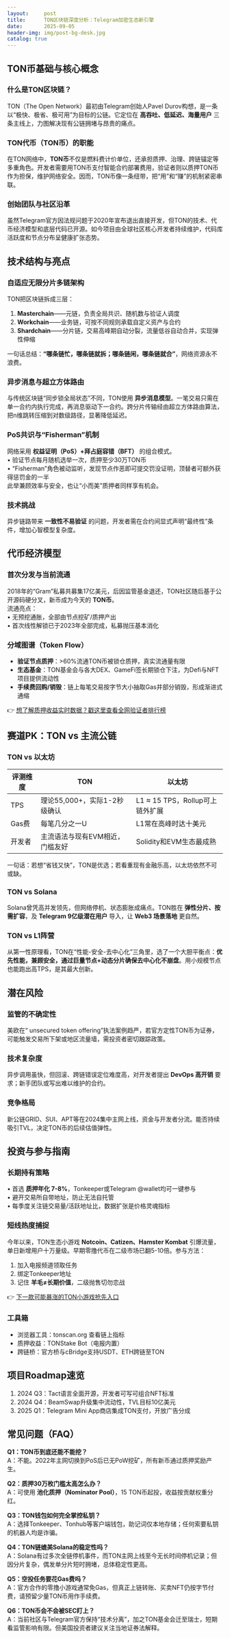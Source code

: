```yaml
---
layout:     post
title:      TON区块链深度分析：Telegram加密生态新引擎
date:       2025-09-05
header-img: img/post-bg-desk.jpg
catalog: true
---
```


## TON币基础与核心概念

### 什么是TON区块链？
TON（The Open Network）最初由Telegram创始人Pavel Durov构想，是一条以“极快、极省、极可用”为目标的公链。它定位在 **高吞吐、低延迟、海量用户** 三条主线上，力图解决现有公链拥堵与昂贵的痛点。

### TON代币（TON币）的职能
在TON网络中，**TON币**不仅是燃料费计价单位，还承担质押、治理、跨链锚定等多重角色。开发者需要用TON币支付智能合约部署费用，验证者则以质押TON币作为担保，维护网络安全。因而，TON币像一条纽带，把“用”和“赚”的机制紧密串联。

### 创始团队与社区沿革
虽然Telegram官方因法规问题于2020年宣布退出直接开发，但TON的技术、代币经济模型和底层代码已开源。如今项目由全球社区核心开发者持续维护，代码库活跃度和节点分布呈健康扩张态势。

## 技术结构与亮点

### 自适应无限分片多链架构
TON把区块链拆成三层：
1. **Masterchain**——元链，负责全局共识、随机数与验证人调度  
2. **Workchain**——业务链，可按不同规则承载自定义资产与合约  
3. **Shardchain**——分片链，交易高峰期自动分裂，流量低谷自动合并，实现弹性伸缩

一句话总结：**“哪条链忙，哪条链就拆；哪条链闲，哪条链就合”**，网络资源永不浪费。

### 异步消息与超立方体路由
与传统区块链“同步锁全局状态”不同，TON使用 **异步消息模型**。一笔交易只需在单一合约内执行完成，再消息驱动下一合约。跨分片传输经由超立方体路由算法，把n维跳转压缩到对数级路径，显著降低延迟。

### PoS共识与“Fisherman”机制
网络采用 **权益证明（PoS）+拜占庭容错（BFT）** 的组合模式。  
• 验证节点每月随机选举一次，质押至少30万TON币  
• “Fisherman”角色被动监听，发现节点作恶即可提交罚没证明，顶替者可额外获得惩罚金的一半  
此举兼顾效率与安全，也让“小而美”质押者同样享有机会。

### 技术挑战
异步链路带来 **一致性不易验证** 的问题，开发者需在合约间显式声明“最终性”条件，增加心智模型复杂度。

## 代币经济模型

### 首次分发与当前流通
2018年的“Gram”私募共募集17亿美元，后因监管基金退还，TON社区随后基于公开源码硬分叉，新币成为今天的 **TON币**。  
流通亮点：  
• 无预挖通胀，全部由节点挖矿/质押产出  
• 首次线性解锁已于2023年全部完成，私募抛压基本消化

### 分域图谱（Token Flow）
- **验证节点质押**：>60%流通TON币被锁仓质押，真实流通量有限  
- **生态基金**：TON基金会与各大DEX、GameFi签长期锁仓下注，为Defi与NFT项目提供流动性  
- **手续费回购/销毁**：链上每笔交易按字节大小抽取Gas并部分销毁，形成渐进式通缩

👉 [想了解质押收益实时数据？戳这里查看全网验证者排行榜](https://okxdog.com/)

## 赛道PK：TON vs 主流公链

### TON vs 以太坊
| 评测维度 | TON | 以太坊 |
|---|---|---|
| TPS | 理论55,000+，实际1-2秒级确认 | L1 ≈ 15 TPS，Rollup可上链外扩展 |
| Gas费 | 每笔几分之一U | L1常在高峰时达十美元 |
| 开发者 | 主流语法与现有EVM相近，门槛友好 | Solidity和EVM生态最成熟 |
一句话：若想“省钱又快”，TON是优选；若看重现有金融乐高，以太坊依然不可或缺。

### TON vs Solana
Solana曾凭高并发领先，但网络停机、状态膨胀成痛点。TON胜在 **弹性分片、按需扩容**，及 **Telegram 9亿级潜在用户** 导入，让 **Web3 场景落地** 更自然。

### TON vs L1阵营
从第一性原理看，TON在“性能-安全-去中心化”三角里，选了一个大胆平衡点：**优先性能，兼顾安全，通过巨量节点+动态分片确保去中心化不崩盘**。用小规模节点也能跑出高TPS，是其最大创新。

## 潜在风险

### 监管的不确定性
美欧在“ unsecured token offering”执法案例趋严，若官方定性TON币为证券，可能触发交易所下架或地区流量墙，需投资者密切跟踪政策。

### 技术复杂度
异步调用虽快，但回滚、跨链错误定位难度高，对开发者提出 **DevOps 高开销** 要求；新手团队或写出难以维护的合约。

### 竞争格局
新公链GRID、SUI、APT等在2024集中主网上线，资金与开发者分流。能否持续吸引TVL，决定TON币的后续估值弹性。

## 投资与参与指南

### 长期持有策略
• 首选 **质押年化 7-8%**，Tonkeeper或Telegram @wallet均可一键参与  
• 避开交易所自带地址，防止无法自托管  
• 每季度关注链交易量/活跃地址比，数据扩张是价格灵魂指标

### 短线热度捕捉
今年以来，TON生态小游戏 **Notcoin、Catizen、Hamster Kombat** 引爆流量，单日新增用户十万量级。早期零撸代币在二级市场已翻5-10倍。参与方法：  
1. 加入电报频道领取任务  
2. 绑定Tonkeeper地址  
3. 记住 **羊毛≠长期价值**，二级抛售切勿恋战

👉 [下一款可能暴涨的TON小游戏抢先入口](https://okxdog.com/)

### 工具箱
- 浏览器工具：tonscan.org 查看链上指标  
- 质押收益：TONStake Bot（电报内置）  
- 跨链桥：官方桥与cBridge支持USDT、ETH跨链至TON

## 项目Roadmap速览
1. 2024 Q3：Tact语言全面开源，开发者可写可组合NFT标准  
2. 2024 Q4：BeamSwap升级集中流动性，TVL目标10亿美元  
3. 2025 Q1：Telegram Mini App商店集成TON支付，开放广告分成

## 常见问题（FAQ）

**Q1：TON币到底还能不能挖？**  
A：不能。2022年主网切换到PoS后已无PoW挖矿，所有新币通过质押奖励产生。

**Q2：质押30万枚门槛太高怎么办？**  
A：可使用 **池化质押（Nominator Pool）**，15 TON币起投，收益按贡献权重分红。

**Q3：TON钱包如何完全掌控私钥？**  
A：选择Tonkeeper、Tonhub等客户端钱包，助记词仅本地存储；任何索要私钥的机器人均是诈骗。

**Q4：TON链媲美Solana的稳定性吗？**  
A：Solana有过多次全链停机事件，而TON主网上线至今无长时间停机记录；但因分片复杂，偶发单分片短时拥堵，总体稳定性更高。

**Q5：空投任务要花Gas费吗？**  
A：官方合作的零撸小游戏通常免Gas，但真正上链转账、买卖NFT仍按字节付费，请预留少量TON币用作手续费。

**Q6：TON币会不会被SEC盯上？**  
A：当前社区与Telegram官方保持“技术分离”，加之TON基金会迁至瑞士，短期看监管影响有限。但美国投资者建议关注当地证券法解释。